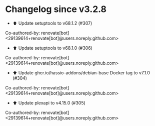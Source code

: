 # Changelog since v3.2.8
- ⬆️ Update setuptools to v68.1.2 (#307)

Co-authored-by: renovate[bot] <29139614+renovate[bot]@users.noreply.github.com> 
- ⬆️ Update setuptools to v68.1.0 (#306)

Co-authored-by: renovate[bot] <29139614+renovate[bot]@users.noreply.github.com> 
- ⬆️ Update ghcr.io/hassio-addons/debian-base Docker tag to v7.1.0 (#304)

Co-authored-by: renovate[bot] <29139614+renovate[bot]@users.noreply.github.com> 
- ⬆️ Update plexapi to v4.15.0 (#305)

Co-authored-by: renovate[bot] <29139614+renovate[bot]@users.noreply.github.com> 
